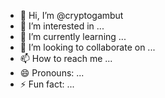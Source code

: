 - 👋 Hi, I’m @cryptogambut
- 👀 I’m interested in ...
- 🌱 I’m currently learning ...
- 💞️ I’m looking to collaborate on ...
- 📫 How to reach me ...
- 😄 Pronouns: ...
- ⚡ Fun fact: ...

<!---
cryptogambut/cryptogambut is a ✨ special ✨ repository because its `README.md` (this file) appears on your GitHub profile.
You can click the Preview link to take a look at your changes.
--->
